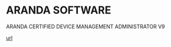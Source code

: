 # ARANDA SOFTWARE 

ARANDA CERTIFIED DEVICE MANAGEMENT ADMINISTRATOR V9 





 [url](https://angelicamariagranados-cyber.github.io)


